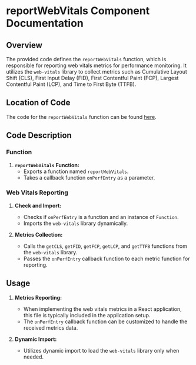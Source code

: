 # reportWebVitals Component Documentation

## Overview
The provided code defines the `reportWebVitals` function, which is responsible for reporting web vitals metrics for performance monitoring. It utilizes the `web-vitals` library to collect metrics such as Cumulative Layout Shift (CLS), First Input Delay (FID), First Contentful Paint (FCP), Largest Contentful Paint (LCP), and Time to First Byte (TTFB).

## Location of Code
The code for the `reportWebVitals` function can be found [here](https://github.com/nainisha-b/slash/blob/main/client/src/reportWebVitals.js).

## Code Description

### Function
1. **`reportWebVitals` Function:**
   - Exports a function named `reportWebVitals`.
   - Takes a callback function `onPerfEntry` as a parameter.

### Web Vitals Reporting
1. **Check and Import:**
   - Checks if `onPerfEntry` is a function and an instance of `Function`.
   - Imports the `web-vitals` library dynamically.

2. **Metrics Collection:**
   - Calls the `getCLS`, `getFID`, `getFCP`, `getLCP`, and `getTTFB` functions from the `web-vitals` library.
   - Passes the `onPerfEntry` callback function to each metric function for reporting.

## Usage
1. **Metrics Reporting:**
   - When implementing the web vitals metrics in a React application, this file is typically included in the application setup.
   - The `onPerfEntry` callback function can be customized to handle the received metrics data.

2. **Dynamic Import:**
   - Utilizes dynamic import to load the `web-vitals` library only when needed.
